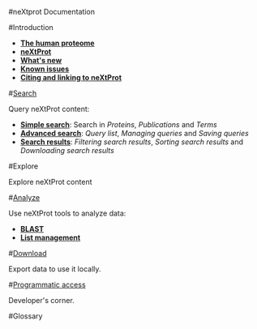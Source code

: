 #neXtprot Documentation

#Introduction

-	**[The human proteome](/pages/human-proteome.md)**
-	**[neXtProt](/pages/about.md)**
-	**[What's new](/pages/what-is-new.md)**
-	**[Known issues](/pages/known-issues.md)**
-	**[Citing and linking to neXtProt](/pages/citing-nextprot.md)**

\#[Search](/help/learn-all-searches.md)

Query neXtProt content:

-	**[Simple search](/help/learn-simple-search.md)**: Search in *Proteins*, *Publications* and *Terms*
-	**[Advanced search](/help/learn-advanced-search.md)**: *Query list*, *Managing queries* and *Saving queries*
-	**[Search results](/help/learn-search-results.md)**: *Filtering search results*, *Sorting search results* and *Downloading search results*

#Explore

Explore neXtProt content

\#[Analyze](/help/learn-analyze.md)

Use neXtProt tools to analyze data:

-	**[BLAST](/help/learn-analyze.md)**
-	**[List management](/help/learn-protein-lists.md)**

\#[Download](/help/learn-download.md)

Export data to use it locally.

\#[Programmatic access](/help/learn-programmatic-access.md)

Developer's corner.

#Glossary
